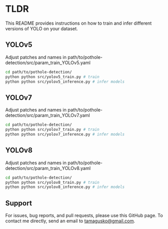 # TLDR

This README provides instructions on how to train and infer different versions of YOLO on your dataset.

## YOLOv5

Adjust patches and names in path/to/pothole-detection/src/param_train_YOLOv5.yaml

```bash
cd path/to/pothole-detection/
python python src/yolov5_train.py # train
python python src/yolov5_inference.py # infer models
```

## YOLOv7

Adjust patches and names in path/to/pothole-detection/src/param_train_YOLOv7.yaml

```bash
cd path/to/pothole-detection/
python python src/yolov7_train.py # train
python python src/yolov7_inference.py # infer models
```

## YOLOv8

Adjust patches and names in path/to/pothole-detection/src/param_train_YOLOv8.yaml

```bash
cd path/to/pothole-detection/
python python src/yolov8_train.py # train
python python src/yolov8_inference.py # infer models
```

## Support

For issues, bug reports, and pull requests, please use this GitHub page. To contact me directly, send an email to <tamagusko@gmail.com>.
